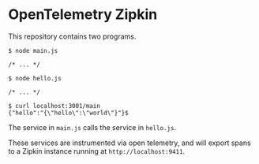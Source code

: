 # OpenTelemetry Zipkin

This repository contains two programs.

    $ node main.js

    /* ... */

    $ node hello.js

    /* ... */

    $ curl localhost:3001/main
    {"hello":"{\"hello\":\"world\"}"}$

The service in `main.js` calls the service in `hello.js`.

These services are instrumented via open telemetry, and will export spans to a Zipkin instance running at `http://localhost:9411`.
